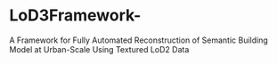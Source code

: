# LoD3Framework-
A Framework for Fully Automated Reconstruction of Semantic Building Model at Urban-Scale Using Textured LoD2 Data
